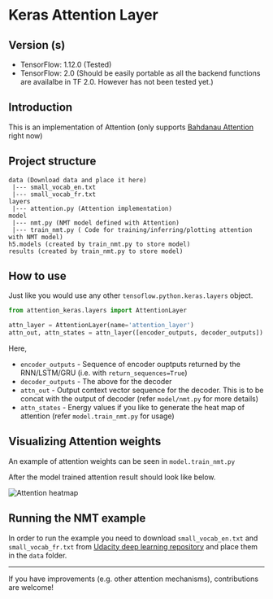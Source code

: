 # Keras Attention Layer

## Version (s)

- TensorFlow: 1.12.0 (Tested)
- TensorFlow: 2.0 (Should be easily portable as all the backend functions are availalbe in TF 2.0. However has not been tested yet.)

## Introduction

This is an implementation of Attention (only supports [Bahdanau Attention](https://arxiv.org/pdf/1409.0473.pdf) right now)

## Project structure

```
data (Download data and place it here)
 |--- small_vocab_en.txt
 |--- small_vocab_fr.txt
layers
 |--- attention.py (Attention implementation)
model
 |--- nmt.py (NMT model defined with Attention)
 |--- train_nmt.py ( Code for training/inferring/plotting attention with NMT model)
h5.models (created by train_nmt.py to store model)
results (created by train_nmt.py to store model)

```
## How to use

Just like you would use any other `tensoflow.python.keras.layers` object.

```python
from attention_keras.layers import AttentionLayer

attn_layer = AttentionLayer(name='attention_layer')
attn_out, attn_states = attn_layer([encoder_outputs, decoder_outputs])

```

Here,

- `encoder_outputs` - Sequence of encoder ouptputs returned by the RNN/LSTM/GRU (i.e. with `return_sequences=True`)
- `decoder_outputs` - The above for the decoder
- `attn_out` - Output context vector sequence for the decoder. This is to be concat with the output of decoder (refer `model/nmt.py` for more details)
- `attn_states` - Energy values if you like to generate the heat map of attention (refer `model.train_nmt.py` for usage)

## Visualizing Attention weights

An example of attention weights can be seen in `model.train_nmt.py`

After the model trained attention result should look like below.

![Attention heatmap](https://github.com/thushv89/attention_keras/blob/master/results/attention.png)

## Running the NMT example

In order to run the example you need to download `small_vocab_en.txt` and `small_vocab_fr.txt` from [Udacity deep learning repository](https://github.com/udacity/deep-learning/tree/master/language-translation/data) and place them in the `data` folder.

___

If you have improvements (e.g. other attention mechanisms), contributions are welcome!